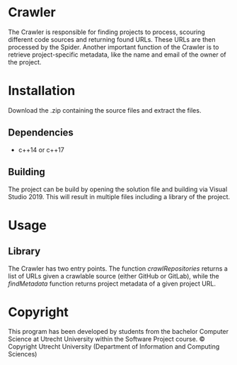 # Crawler

The Crawler is responsible for finding projects to process, scouring different code sources and returning found URLs. These URLs are then processed by the Spider. Another important function of the Crawler is to retrieve project-specific metadata, like the name and email of the owner of the project.

# Installation

Download the .zip containing the source files and extract the files.
## Dependencies

* c++14 or c++17
## Building

The project can be build by opening the solution file and building via Visual Studio 2019. This will result in multiple files including a library of the project.
# Usage

## Library

The Crawler has two entry points. The function _crawlRepositories_ returns a list of URLs given a crawlable source (either GitHub or GitLab), while the _findMetadata_ function returns project metadata of a given project URL.
# Copyright

This program has been developed by students from the bachelor Computer Science at Utrecht University within the Software Project course.
© Copyright Utrecht University (Department of Information and Computing Sciences)


